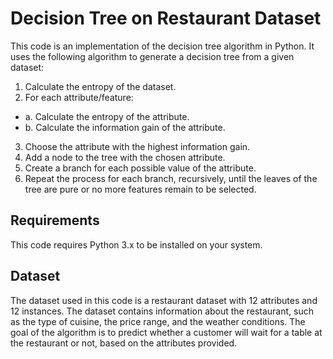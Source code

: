 # Decision Tree on Restaurant Dataset
This code is an implementation of the decision tree algorithm in Python. It uses the following algorithm to generate a decision tree from a given dataset:

1. Calculate the entropy of the dataset.
2. For each attribute/feature:
  - a. Calculate the entropy of the attribute.
  - b. Calculate the information gain of the attribute.
3. Choose the attribute with the highest information gain.
4. Add a node to the tree with the chosen attribute.
5. Create a branch for each possible value of the attribute.
6. Repeat the process for each branch, recursively, until the leaves of the tree are pure or no more features remain to be selected.
## Requirements
This code requires Python 3.x to be installed on your system.
## Dataset
The dataset used in this code is a restaurant dataset with 12 attributes and 12 instances. The dataset contains information about the restaurant, such as the type of cuisine, the price range, and the weather conditions. The goal of the algorithm is to predict whether a customer will wait for a table at the restaurant or not, based on the attributes provided.
